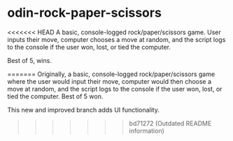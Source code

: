 # odin-rock-paper-scissors

<<<<<<< HEAD
A basic, console-logged rock/paper/scissors game. 
User inputs their move, computer chooses a move at random, 
and the script logs to the console if the user won, lost, or tied the computer. 

Best of 5, wins.

=======
Originally, a basic, console-logged rock/paper/scissors game where the user would input their move, computer would then choose a move at random, and the script logs to the console if the user won, lost, or tied the computer. Best of 5 won.

This new and improved branch adds UI functionality.
>>>>>>> bd71272 (Outdated README information)
